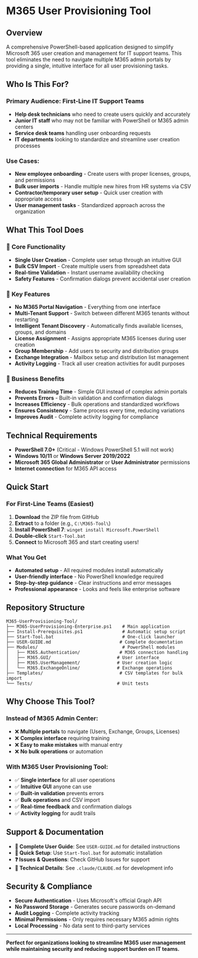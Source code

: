 # M365 User Provisioning Tool

## Overview

A comprehensive PowerShell-based application designed to simplify Microsoft 365 user creation and management for IT support teams. This tool eliminates the need to navigate multiple M365 admin portals by providing a single, intuitive interface for all user provisioning tasks.

## Who Is This For?

### Primary Audience: **First-Line IT Support Teams**
- **Help desk technicians** who need to create users quickly and accurately
- **Junior IT staff** who may not be familiar with PowerShell or M365 admin centers
- **Service desk teams** handling user onboarding requests
- **IT departments** looking to standardize and streamline user creation processes

### Use Cases:
- **New employee onboarding** - Create users with proper licenses, groups, and permissions
- **Bulk user imports** - Handle multiple new hires from HR systems via CSV
- **Contractor/temporary user setup** - Quick user creation with appropriate access
- **User management tasks** - Standardized approach across the organization

## What This Tool Does

### 🎯 **Core Functionality**
- **Single User Creation** - Complete user setup through an intuitive GUI
- **Bulk CSV Import** - Create multiple users from spreadsheet data
- **Real-time Validation** - Instant username availability checking
- **Safety Features** - Confirmation dialogs prevent accidental user creation

### 🔧 **Key Features**
- **No M365 Portal Navigation** - Everything from one interface
- **Multi-Tenant Support** - Switch between different M365 tenants without restarting
- **Intelligent Tenant Discovery** - Automatically finds available licenses, groups, and domains
- **License Assignment** - Assigns appropriate M365 licenses during user creation
- **Group Membership** - Add users to security and distribution groups
- **Exchange Integration** - Mailbox setup and distribution list management
- **Activity Logging** - Track all user creation activities for audit purposes

### 💼 **Business Benefits**
- **Reduces Training Time** - Simple GUI instead of complex admin portals
- **Prevents Errors** - Built-in validation and confirmation dialogs
- **Increases Efficiency** - Bulk operations and standardized workflows
- **Ensures Consistency** - Same process every time, reducing variations
- **Improves Audit** - Complete activity logging for compliance

## Technical Requirements

- **PowerShell 7.0+** (Critical - Windows PowerShell 5.1 will not work)
- **Windows 10/11** or **Windows Server 2019/2022**
- **Microsoft 365 Global Administrator** or **User Administrator** permissions
- **Internet connection** for M365 API access

## Quick Start

### For First-Line Teams (Easiest)
1. **Download** the ZIP file from GitHub
2. **Extract** to a folder (e.g., `C:\M365-Tool\`)
3. **Install PowerShell 7**: `winget install Microsoft.PowerShell`
4. **Double-click** `Start-Tool.bat`
5. **Connect** to Microsoft 365 and start creating users!

### What You Get
- **Automated setup** - All required modules install automatically
- **User-friendly interface** - No PowerShell knowledge required
- **Step-by-step guidance** - Clear instructions and error messages
- **Professional appearance** - Looks and feels like enterprise software

## Repository Structure

```
M365-UserProvisioning-Tool/
├── M365-UserProvisioning-Enterprise.ps1    # Main application
├── Install-Prerequisites.ps1               # Automatic setup script
├── Start-Tool.bat                          # One-click launcher
├── USER-GUIDE.md                          # Complete documentation
├── Modules/                                # PowerShell modules
│   ├── M365.Authentication/               # M365 connection handling
│   ├── M365.GUI/                         # User interface
│   ├── M365.UserManagement/              # User creation logic
│   └── M365.ExchangeOnline/              # Exchange operations
├── Templates/                             # CSV templates for bulk import
└── Tests/                                # Unit tests
```

## Why Choose This Tool?

### Instead of M365 Admin Center:
- ❌ **Multiple portals** to navigate (Users, Exchange, Groups, Licenses)
- ❌ **Complex interface** requiring training
- ❌ **Easy to make mistakes** with manual entry
- ❌ **No bulk operations** or automation

### With M365 User Provisioning Tool:
- ✅ **Single interface** for all user operations
- ✅ **Intuitive GUI** anyone can use
- ✅ **Built-in validation** prevents errors
- ✅ **Bulk operations** and CSV import
- ✅ **Real-time feedback** and confirmation dialogs
- ✅ **Activity logging** for audit trails

## Support & Documentation

- **📖 Complete User Guide**: See `USER-GUIDE.md` for detailed instructions
- **🚀 Quick Setup**: Use `Start-Tool.bat` for automatic installation
- **❓ Issues & Questions**: Check GitHub Issues for support
- **🔧 Technical Details**: See `.claude/CLAUDE.md` for development info

## Security & Compliance

- **Secure Authentication** - Uses Microsoft's official Graph API
- **No Password Storage** - Generates secure passwords on-demand
- **Audit Logging** - Complete activity tracking
- **Minimal Permissions** - Only requires necessary M365 admin rights
- **Local Processing** - No data sent to third-party services

---

**Perfect for organizations looking to streamline M365 user management while maintaining security and reducing support burden on IT teams.**